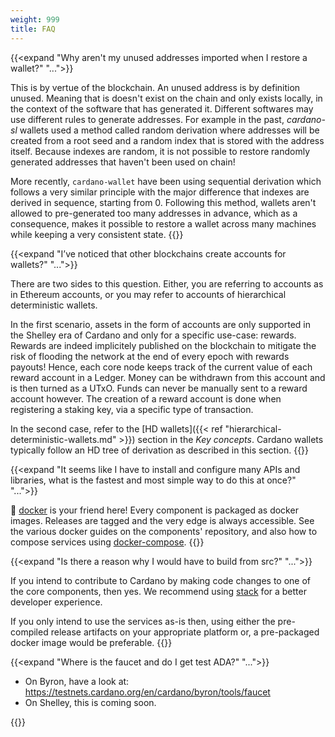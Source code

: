 ```yaml
---
weight: 999
title: FAQ
---
```


{{<expand "Why aren't my unused addresses imported when I restore a wallet?" "...">}}

This is by vertue of the blockchain. An unused address is by definition unused. Meaning that is doesn't exist on the chain and only exists locally, in the context of the software that has generated it. Different softwares may use different rules to generate addresses. For example in the past, _cardano-sl_ wallets used a method called random derivation where addresses will be created from a root seed and a random index that is stored with the address itself. Because indexes are random, it is not possible to restore randomly generated addresses that haven't been used on chain! 

More recently, `cardano-wallet` have been using sequential derivation which follows a very similar principle with the major difference that indexes are derived in sequence, starting from 0. Following this method, wallets aren't allowed to pre-generated too many addresses in advance, which as a consequence, makes it possible to restore a wallet across many machines while keeping a very consistent state. 
{{</expand>}}

{{<expand "I’ve noticed that other blockchains create accounts for wallets?" "...">}}

There are two sides to this question. Either, you are referring to accounts as in Ethereum accounts, or you may refer to accounts of hierarchical deterministic wallets.

In the first scenario, assets in the form of accounts are only supported in the Shelley era of Cardano and only for a specific use-case: rewards. Rewards are indeed implicitely published on the blockchain to mitigate the risk of flooding the network at the end of every epoch with rewards payouts! Hence, each core node keeps track of the current value of each reward account in a Ledger. Money can be withdrawn from this account and is then turned as a UTxO. Funds can never be manually sent to a reward account however. The creation of a reward account is done when registering a staking key, via a specific type of transaction.

In the second case, refer to the [HD wallets]({{< ref "hierarchical-deterministic-wallets.md" >}}) section in the _Key concepts_. Cardano wallets typically follow an HD tree of derivation as described in this section. 
{{</expand>}}

{{<expand "It seems like I have to install and configure many APIs and libraries, what is the fastest and most simple way to do this at once?" "...">}}

🐳 [docker](https://docs.docker.com/) is your friend here! Every component is packaged as docker images. Releases are tagged and the very edge is always accessible. See the various docker guides on the components' repository, and also how to compose services using [docker-compose](https://docs.docker.com/compose/).
{{</expand>}}

{{<expand "Is there a reason why I would have to build from src?" "...">}}

If you intend to contribute to Cardano by making code changes to one of the core components, then yes. We recommend using [stack](https://docs.haskellstack.org/en/stable/README/) for a better developer experience. 

If you only intend to use the services as-is then, using either the pre-compiled release artifacts on your appropriate platform or, a pre-packaged docker image would be preferable.
{{</expand>}}

{{<expand "Where is the faucet and do I get test ADA?" "...">}}

- On Byron, have a look at: https://testnets.cardano.org/en/cardano/byron/tools/faucet
- On Shelley, this is coming soon.

{{</expand>}}
